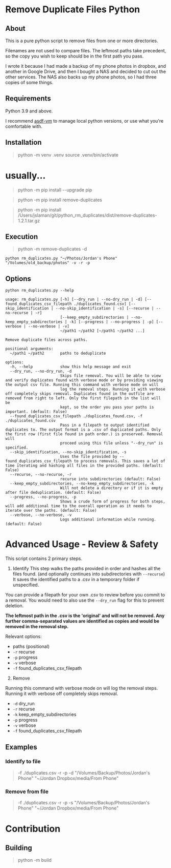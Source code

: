 # Remove Duplicate Files Python

## About

This is a pure python script to remove files from one or more directories.

Filenames are not used to compare files.
The leftmost paths take precedent, so the copy you wish to keep should be in the first path you pass.

I wrote it because I had made a backup of my phone photos in dropbox, and another in Google Drive, and then I bought a
NAS and decided to cut out the other services.
The NAS also backs up my phone photos, so I had three copies of some things.

## Requirements

Python 3.9 and above.

I recommend [asdf-vm](https://asdf-vm.com/) to manage local python versions, or use what you're comfortable with.


## Installation

> python -m venv .venv
> source .venv/bin/activate

# usually...
> python -m pip install --upgrade pip

> python -m pip install remove-duplicates

> python -m pip install /Users/jslaman/git/python_rm_duplicates/dist/remove-duplicates-1.2.1.tar.gz

## Execution

> python -m remove-duplicates -d



`python rm_duplicates.py "~/Photos/Jordan's Phone" "/Volumes/old_backup/photos" -v -r -p`

## Options

`python rm_duplicates.py --help`

```
usage: rm_duplicates.py [-h] [--dry_run | --no-dry_run | -d] [--found_duplicates_csv_filepath ./duplicates_found.csv] [--skip_identification | --no-skip_identification | -s] [--recurse | --no-recurse | -r]
                        [--keep_empty_subdirectories | --no-keep_empty_subdirectories | -k] [--progress | --no-progress | -p] [--verbose | --no-verbose | -v]
                        ~/path1 ~/path2 [~/path1 ~/path2 ...]

Remove duplicate files across paths.

positional arguments:
  ~/path1 ~/path2       paths to deduplicate

options:
  -h, --help            show this help message and exit
  --dry_run, --no-dry_run, -d
                        Skips file removal. You will be able to view and verify duplicates found with verbose mode or by providing viewing the output csv file. Running this command with verbose mode on will
                        log the removal steps. Running it with verbose off completely skips removal. Duplicates found in the outfile are removed from right to left. Only the first filepath in the list will be
                        kept, so the order you pass your paths is important. (default: False)
  --found_duplicates_csv_filepath ./duplicates_found.csv, -f ./duplicates_found.csv
                        Pass in a filepath to output identified duplicates to. The output format is a .csv of duplicated paths. Only the first row (first file found in path order.) is preserved. Removal will
                        proceed using this file unless "--dry_run" is specified.
  --skip_identification, --no-skip_identification, -s
                        Uses the file provided by --found_duplicates_csv_filepath to process removals. This saves a lot of time iterating and hashing all files in the provided paths. (default: False)
  --recurse, --no-recurse, -r
                        recurse into subdirectories (default: False)
  --keep_empty_subdirectories, --no-keep_empty_subdirectories, -k
                        Will not delete a directory or if it is empty after file deduplication. (default: False)
  --progress, --no-progress, -p
                        Shows a crude form of progress for both steps, will add additional time to the overall operation as it needs to iterate over the paths. (default: False)
  --verbose, --no-verbose, -v
                        Logs additional information while running. (default: False)
```

# Advanced Usage - Review & Safety

This script contains 2 primary steps.

1. Identify
   This step walks the paths provided in order and hashes all the files found. (and optionally continues into
   subdirectories with `--recurse`)
   It saves the identified paths to a .csv in a temporary folder if unspecified.

You can provide a filepath for your own .csv to review before you commit to a removal.
You would need to also use the `--dry_run` flag for this to prevent deletion.

**The leftmost path in the .csv is the 'original' and will not be removed. Any further comma-separated values are identified as copies and would be removed in the removal step.**

Relevant options:

- paths (positional)
- `-r` recurse
- `-p` progress
- `-v` verbose
- `-f` found_duplicates_csv_filepath

2. Remove

Running this command with verbose mode on will log the removal steps. Running it with verbose off completely skips
removal.

- `-d` dry_run
- `-r` recurse
- `-k` keep_empty_subdirectories
- `-p` progress
- `-v` verbose
- `-f` found_duplicates_csv_filepath

## Examples

### Identify to file

> -f ./duplicates.csv -r -p -d "/Volumes/Backup/Photos/Jordan's Phone" "~/Jordan Dropbox/media/From Phone"

### Remove from file

> -f ./duplicates.csv -r -p -s "/Volumes/Backup/Photos/Jordan's Phone" "~/Jordan Dropbox/media/From Phone"


# Contribution

## Building

> python -m build